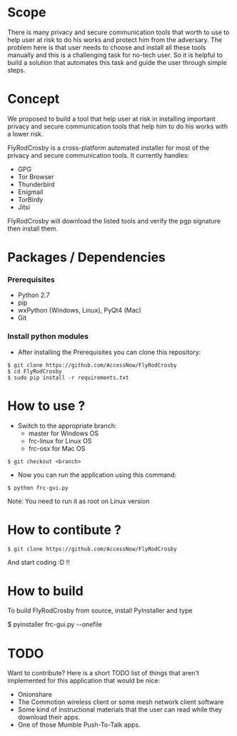 # Scope
There is many privacy and secure communication tools that worth to use to help user at risk to do his works and protect him from the adversary. The problem here is that user needs to choose and install all these tools manually and this is a challenging task for no-tech user. So it is helpful to build a solution that automates this task and guide the user through simple steps.

# Concept
We proposed to build a tool that help user at risk in installing important privacy and secure communication tools that help him to do his works with a lower risk.

FlyRodCrosby is a cross-platform automated installer for most of the privacy and secure communication tools. It currently handles:
- GPG
- Tor Browser
- Thunderbird
- Enigmail
- TorBirdy
- Jitsi

FlyRodCrosby will download the listed tools and verify the pgp signature then install them. 


# Packages / Dependencies

### Prerequisites
- Python 2.7
- pip
- wxPython (Windows, Linux), PyQt4 (Mac)
- Git

### Install python modules
- After installing the Prerequisites you can clone this repository:
```
$ git clone https://github.com/AccessNow/FlyRodCrosby
$ cd FlyRodCrosby
$ sudo pip install -r requirements.txt 
```

# How to use ?
- Switch to the appropriate branch:
  - master for Windows OS
  - frc-linux for Linux OS
  - frc-osx for Mac OS
```
$ git checkout <branch>
```
- Now you can run the application using this command:
```
$ python frc-gui.py 
```
Note: You need to run it as root on Linux version

# How to contibute ?
```
$ git clone https://github.com/AccessNow/FlyRodCrosby
```
And start coding :D !!

# How to build

To build FlyRodCrosby from source, install PyInstaller and type

$ pyinstaller frc-gui.py --onefile

# TODO
Want to contribute? Here is a short TODO list of things that aren't implemented for this application that would be nice:

- Onionshare
- The Commotion wireless client or some mesh network client software
- Some kind of instructional materials that the user can read while they download their apps.
- One of those Mumble Push-To-Talk apps.

